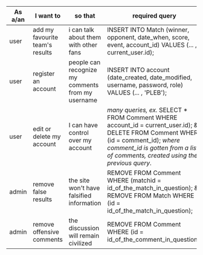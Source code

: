 As a/an | I want to | so that | required query
--- | --- | --- | ---
user | add my favourite team's results | i can talk about them with other fans | INSERT INTO Match (winner, opponent, date_when, score, event, account_id) VALUES (... , current_user.id);
user | register an account | people can recognize my comments from my username | INSERT INTO account (date_created, date_modified, username, password, role) VALUES (... , 'PLEB');
user | edit or delete my account | I can have control over my account | *many queries, ex.* SELECT * FROM Comment WHERE account_id = current_user.id); & DELETE FROM Comment WHERE (id = comment_id);  *where comment_id is gotten from a list of comments, created using the previous query*. 
admin | remove false results | the site won't have falsified information | REMOVE FROM Comment WHERE (matchid = id_of_the_match_in_question); & REMOVE FROM Match WHERE (id = id_of_the_match_in_question);
admin | remove offensive comments | the discussion will remain civilized | REMOVE FROM Comment WHERE (id = id_of_the_comment_in_question); 
